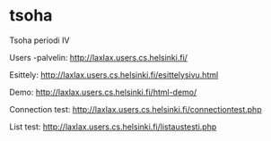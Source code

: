 tsoha
=====

Tsoha periodi IV

Users -palvelin:
http://laxlax.users.cs.helsinki.fi/

Esittely:
http://laxlax.users.cs.helsinki.fi/esittelysivu.html

Demo:
http://laxlax.users.cs.helsinki.fi/html-demo/

Connection test:
http://laxlax.users.cs.helsinki.fi/connectiontest.php

List test:
http://laxlax.users.cs.helsinki.fi/listaustesti.php
